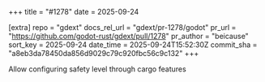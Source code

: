 +++
title = "#1278"
date = 2025-09-24

[extra]
repo = "gdext"
docs_rel_url = "gdext/pr-1278/godot"
pr_url = "https://github.com/godot-rust/gdext/pull/1278"
pr_author = "beicause"
sort_key = 2025-09-24
date_time = 2025-09-24T15:52:30Z
commit_sha = "a8eb3da78450da856d9029c79c920fbc56c9c132"
+++

Allow configuring safety level through cargo features
